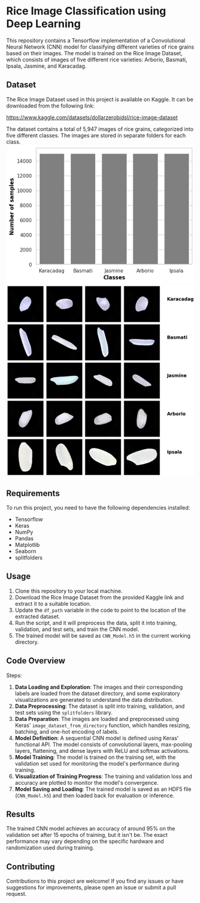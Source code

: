 # Rice Image Classification using Deep Learning

This repository contains a Tensorflow implementation of a Convolutional Neural Network (CNN) model for classifying different varieties of rice grains based on their images. The model is trained on the Rice Image Dataset, which consists of images of five different rice varieties: Arborio, Basmati, Ipsala, Jasmine, and Karacadag.

## Dataset

The Rice Image Dataset used in this project is available on Kaggle. It can be downloaded from the following link:

https://www.kaggle.com/datasets/dollarzerobidsl/rice-image-dataset

The dataset contains a total of 5,947 images of rice grains, categorized into five different classes. The images are stored in separate folders for each class.
[![](./src/Rice1.png)](#)
[![](./src/Rice2.png)](#)

## Requirements

To run this project, you need to have the following dependencies installed:

- Tensorflow
- Keras
- NumPy
- Pandas
- Matplotlib
- Seaborn
- splitfolders


## Usage

1. Clone this repository to your local machine.
2. Download the Rice Image Dataset from the provided Kaggle link and extract it to a suitable location.
3. Update the `df_path` variable in the code to point to the location of the extracted dataset.
4. Run the script, and it will preprocess the data, split it into training, validation, and test sets, and train the CNN model.
5. The trained model will be saved as `CNN_Model.h5` in the current working directory.

## Code Overview
 
 Steps:

1. **Data Loading and Exploration**: The images and their corresponding labels are loaded from the dataset directory, and some exploratory visualizations are generated to understand the data distribution.
2. **Data Preprocessing**: The dataset is split into training, validation, and test sets using the `splitfolders` library.
3. **Data Preparation**: The images are loaded and preprocessed using Keras' `image_dataset_from_directory` function, which handles resizing, batching, and one-hot encoding of labels.
4. **Model Definition**: A sequential CNN model is defined using Keras' functional API. The model consists of convolutional layers, max-pooling layers, flattening, and dense layers with ReLU and softmax activations.
5. **Model Training**: The model is trained on the training set, with the validation set used for monitoring the model's performance during training.
6. **Visualization of Training Progress**: The training and validation loss and accuracy are plotted to monitor the model's convergence.
7. **Model Saving and Loading**: The trained model is saved as an HDF5 file (`CNN_Model.h5`) and then loaded back for evaluation or inference.

## Results

The trained CNN model achieves an accuracy of around 95% on the validation set after 15 epochs of training, but it isn't be. The exact performance may vary depending on the specific hardware and randomization used during training.

## Contributing

Contributions to this project are welcome! If you find any issues or have suggestions for improvements, please open an issue or submit a pull request.
